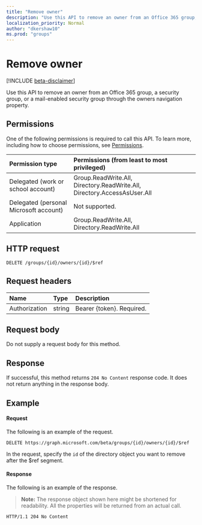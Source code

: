 ```yaml
---
title: "Remove owner"
description: "Use this API to remove an owner from an Office 365 group, a security group, or a mail-enabled security group through the owners navigation property."
localization_priority: Normal
author: "dkershaw10"
ms.prod: "groups"
---
```


# Remove owner

[!INCLUDE [beta-disclaimer](../../includes/beta-disclaimer.md)]

Use this API to remove an owner from an Office 365 group, a security group, or a mail-enabled security group through the owners navigation property.

## Permissions
One of the following permissions is required to call this API. To learn more, including how to choose permissions, see [Permissions](/graph/permissions-reference).

|Permission type      | Permissions (from least to most privileged)              |
|:--------------------|:---------------------------------------------------------|
|Delegated (work or school account) | Group.ReadWrite.All, Directory.ReadWrite.All, Directory.AccessAsUser.All    |
|Delegated (personal Microsoft account) | Not supported.    |
|Application | Group.ReadWrite.All, Directory.ReadWrite.All |

## HTTP request
<!-- { "blockType": "ignored" } -->
```http
DELETE /groups/{id}/owners/{id}/$ref
```

## Request headers
| Name       | Type | Description|
|:---------------|:--------|:----------|
| Authorization  | string  | Bearer {token}. Required. |

## Request body
Do not supply a request body for this method.

## Response
If successful, this method returns `204 No Content` response code. It does not return anything in the response body.

## Example
#### Request
The following is an example of the request.
<!-- {
  "blockType": "request",
  "name": "create_directoryobject_from_group"
}-->
```http
DELETE https://graph.microsoft.com/beta/groups/{id}/owners/{id}/$ref
```
In the request, specify the `id` of the directory object you want to remove after the $ref segment.

#### Response
The following is an example of the response.
>**Note:** The response object shown here might be shortened for readability. All the properties will be returned from an actual call.
<!-- {
  "blockType": "response",
  "truncated": true,
  "@odata.type": "microsoft.graph.directoryObject"
} -->
```http
HTTP/1.1 204 No Content
```

<!-- uuid: 8fcb5dbc-d5aa-4681-8e31-b001d5168d79
2015-10-25 14:57:30 UTC -->
<!--
{
  "type": "#page.annotation",
  "description": "Delete owner",
  "keywords": "",
  "section": "documentation",
  "tocPath": "",
  "suppressions": []
}
-->
